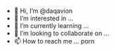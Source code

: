 - 👋 Hi, I’m @daqavion
- 👀 I’m interested in ...
- 🌱 I’m currently learning ...
- 💞️ I’m looking to collaborate on ...
- 📫 How to reach me ...
porn
<!---
daqavion/daqavion is a ✨ special ✨ repository because its `README.md` (this file) appears on your GitHub profile.
You can click the Preview link to take a look at your changes.
--->
